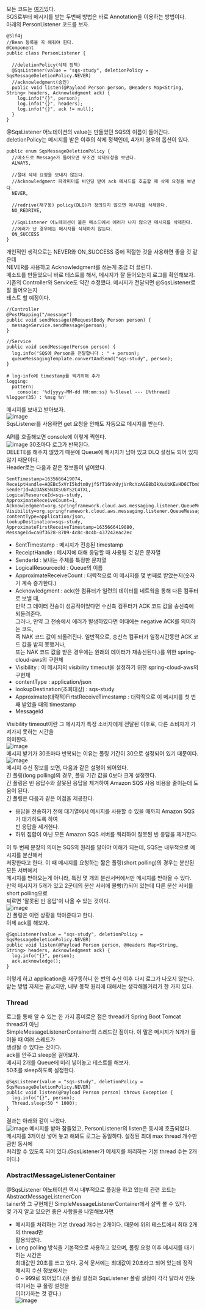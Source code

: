 모든 코드는 [여기](https://github.com/lannstark/aws-sqs-spring-boot)있다.  
SQS로부터 메시지를 받는 두번째 방법은 바로 Annotation을 이용하는 방법이다.  
아래의 PersonListener 코드를 보자.  
```
@Slf4j
//Bean 등록을 꼭 해줘야 한다.
@Component
public class PersonListener {
  
  //deletionPolicy(삭제 정책)
  @SqsListener(value = "sqs-study", deletionPolicy = SqsMessageDeletionPolicy.NEVER) 
  //acknowledgment(승인)
  public void listen(@Payload Person person, @Headers Map<String, String> headers, Acknowledgment ack) {
    log.info("{}", person);
    log.info("{}", headers);
    log.info("{}", ack != null);
  }
}
```
@SqsListener 어노테이션의 value는 만들었던 SQS의 이름이 들어간다.   
deletionPolicy는 메시지를 받은 이후의 삭제 정책인데, 4가지 경우의 옵션이 있다.  
```
public enum SqsMessageDeletionPolicy {
  //메소드로 Message가 들어오면 무조건 삭제요청을 보낸다. 
  ALWAYS,
  
  //절대 삭제 요청을 보내지 않는다.
  //Acknowledgment 파라미터를 바인딩 받아 ack 메서드를 호출할 때 삭제 요청을 보낸다.
  NEVER,
  
  //redrive(재구동) policy(DLQ)가 정의되지 않으면 메시지를 삭제한다.
  NO_REDRIVE,
  
  //SqsListener 어노테이션이 붙은 메소드에서 에러가 나지 않으면 메시지를 삭제한다. 
  //에러가 난 경우에는 메시지를 삭제하지 않는다.
  ON_SUCCESS
}
```
개인적인 생각으로는 NEVER와 ON_SUCCESS 중에 적절한 것을 사용하면 좋을 것 같은데  
NEVER를 사용하고 Acknowledgment를 쓰는게 조금 더 끌린다.  
메소드를 만들었으니 바로 테스트를 해서, 메시지가 잘 들어오는지 로그를 확인해보자.  
기존의 Controller와 Service도 약간 수정했다. 메시지가 전달되면 @SqsListener로 잘 들어오는지  
테스트 할 예정이다.  
```
//Controller
@PostMapping("/message")
public void sendMessage(@RequestBody Person person) {
  messageService.sendMessage(person);
}

//Service
public void sendMessage(Person person) {
  log.info("SQS에 Person을 전달합니다 : " + person);
  queueMessagingTemplate.convertAndSend("sqs-study", person);
}
```
```
# log-info에 timestamp를 찍기위해 추가
logging:
  pattern:
    console: '%d{yyyy-MM-dd HH:mm:ss} %-5level --- [%thread] %logger(35) : %msg %n'
```
메시지를 보내고 받아보자.  
![image](https://user-images.githubusercontent.com/33191974/139573220-52825c91-cf4d-4c17-8dec-b5b85a53c7c7.png)  
SqsListener를 사용하면 get 요청을 안해도 자동으로 메시지를 받는다.  
  
API를 호출해보면 console에 이렇게 찍힌다.    
![image](https://user-images.githubusercontent.com/33191974/139573304-aa5da3e5-fedf-4a7a-b006-6f1f1240f7ba.png)
30초마다 로그가 반복된다.  
DELETE를 해주지 않았기 때문에 Queue에 메시지가 남아 있고 DLQ 설정도 되어 있지 않기 때문이다.  
Header로는 다음과 같은 정보들이 넘어왔다.  
```
SentTimestamp=1635666419074,
ReceiptHandle=AQEBc5xVrI5kdtm0yjfSfT16nXdyjVrRcYzAGE8bIkXuUbKEvHD6CTbmbSqXL3sCunNVaPr+3FQN6VE72cVrM1+lNASGc+NWVaSyNGHRWbbfgPSdTV/+EAq8mLATWWSrK1fq8GFSr8mn3ilDZIfQifxRBSD1gGcRyQmaLKnX0FJRo6VNtDteKV/DFs3RFpvFlUaIpsYr3p/ThB8c18xi1vd6+slcNWhPbozBAEknjPHxiLWEcECsm98iOmlsCT064bKbE6V8cdKD8J3TvYPlRnugThHJUrMNwf0Z0i5e7a/DNSW0dtWXbqY2jhcZIJiy9AXvD3aq2Hacz3TNIJgw9N968BQwfgKxtUnTY8XcjK/CABLQsIS12Zm/MJatTWVVkNN5t7x/X1gBVhRix0JgUM3QRw==,
SenderId=AIDA5K5N3XSUGYS2C4TXL,
LogicalResourceId=sqs-study,
ApproximateReceiveCount=1,
Acknowledgment=org.springframework.cloud.aws.messaging.listener.QueueMessageAcknowledgment@558e6e09,
Visibility=org.springframework.cloud.aws.messaging.listener.QueueMessageVisibility@45a3b60b,
contentType=application/json,
lookupDestination=sqs-study,
ApproximateFirstReceiveTimestamp=1635666419080,
MessageId=ca0f3628-8709-4c8c-8c4b-437242eac2ec
```
- SentTimestamp : 메시지가 전송된 timestamp
- ReceiptHandle : 메시지에 대해 응답할 때 사용될 것 같은 문자열
- SenderId : 보내는 주체를 특정한 문자열
- LogicalResourcedId : Queue의 이름
- ApproximateReceiveCount : 대략적으로 이 메시지를 몇 번째로 받았는지(숫자가 계속 증가한다.)
- Acknowledgment : ack(한 컴퓨터가 일련의 데이터를 네트웍을 통해 다른 컴퓨터로 보낼 때,  
  만약 그 데이터 전송이 성공적이었다면 수신측 컴퓨터가 ACK 코드 값을 송신측에 되돌려준다.  
  그러나, 만약 그 전송에서 에러가 발생하였다면 이때에는 negative ACK를 의미하는 코드,   
  즉 NAK 코드 값이 되돌려진다. 일반적으로, 송신측 컴퓨터가 일정시간동안 ACK 코드 값을 받지 못했거나,  
  또는 NAK 코드 값을 받은 경우에는 원래의 데이터가 재송신된다.)를 위한 spring-cloud-aws의 구현체
- Visibility : 이 메시지의 visibility timeout을 설정하기 위한 spring-cloud-aws의 구현체 
- contentType : application/json
- lookupDestination(조회대상) : sqs-study
- Approximate(대략적)FirtstReceiveTimestamp : 대략적으로 이 메시지를 첫 번째 받았을 때의 timestamp
- MessageId

Visibility timeout이란 그 메시지가 특정 소비자에게 전달된 이후로, 다른 소비자가 가져가지 못하는 시간을  
의미한다.  
![image](https://user-images.githubusercontent.com/33191974/139573723-48a8d834-6506-4eec-8b46-81d9b2270315.png)  
메시지 받기가 30초마다 반복되는 이유는 폴링 기간이 30으로 설정되어 있기 때문이다.  
![image](https://user-images.githubusercontent.com/33191974/139573776-da186d44-aa97-4902-8e70-8eab9fdf8c5e.png)  
메시지 수신 정보를 보면, 다음과 같은 설명이 되어있다.  
긴 폴링(long polling)의 경우, 폴링 기간 값을 0보다 크게 설정한다.  
긴 폴링은 빈 응답수와 잘못된 응답을 제거하여 Amazon SQS 사용 비용을 줄이는데 도움이 된다.  
긴 폴링은 다음과 같은 이점을 제공한다.  
- 응답을 전송하기 전에 대기열에서 메시지를 사용할 수 있을 때까지 Amazon SQS가 대기하도록 하여  
  빈 응답을 제거한다. 
- 하위 집합이 아닌 모든 Amazon SQS 서버를 쿼리하여 잘못된 빈 응답을 제거한다.  

이 두 번째 문장의 의미는 SQS의 원리를 알아야 이해가 되는데, SQS는 내부적으로 메시지를 분산해서  
저장한다고 한다. 이 때 메시지를 요청하는 짧은 폴링(short polling)의 경우는 분산된 모든 서버에서  
메시지를 받아오는게 아니라, 특정 몇 개의 분산서버에서만 메시지를 받아올 수 있다.  
만약 메시지가 5개가 있고 2군데의 분산 서버에 몰빵(?)되어 있는데 다른 분산 서버를 short polling으로  
찌르면 '잘못된 빈 응답'이 나올 수 있는 것이다.  
![image](https://user-images.githubusercontent.com/33191974/139574040-aa91ec59-fe50-4c5d-9624-a7c159701c64.png)  
긴 폴링은 이런 상황을 막아준다고 한다.  
이제 ack를 해보자.
```
@SqsListener(value = "sqs-study", deletionPolicy = SqsMessageDeletionPolicy.NEVER)
public void listen(@Payload Person person, @Headers Map<String, String> headers, Acknowledgment ack) {
  log.info("{}", person);
  ack.acknowledge();
}
```
이렇게 하고 application을 재구동하니 한 번의 수신 이후 다시 로그가 나오지 않는다.  
받는 방법 자체는 끝났지만, 내부 동작 원리에 대해서는 생각해볼거리가 한 가지 있다.  

### Thread
로그를 통해 알 수 있는 한 가지 흥미로운 점은 thread가 Spring Boot Tomcat thread가 아닌  
SimpleMessageListenerContainer의 스레드란 점이다. 이 말은 메시지가 N개가 들어올 때 여러 스레드가  
생성될 수 있다는 것이다.  
ack를 안주고 sleep을 걸어보자.  
메시지 2개를 Queue에 미리 넣어놓고 테스트를 해보자.  
50초를 sleep하도록 설정한다.   
```
@SqsListener(value = "sqs-study", deletionPolicy = SqsMessageDeletionPolicy.NEVER)
public void listen(@Payload Person person) throws Exception {
  log.info("{}", person);
  Thread.sleep(50 * 1000);
}
```
결과는 아래와 같이 나왔다.  
![image](https://user-images.githubusercontent.com/33191974/139574585-aa700c62-39ff-4e7b-828c-eb9866ead3f9.png)
메시지를 받아 잠들었고, PersonListener의 listen은 동시에 호출되었다.  
메시지를 3개이상 넣어 놓고 해봐도 로그는 동일하다. 설정된 최대 max thread 개수만큼만 동시에  
처리할 수 있도록 되어 있다.(SqsListener가 메세지를 처리하는 기본 thread 수는 2개이다.)  

### AbstractMessageListenerContainer
@SqsListener 어노테이션 역시 내부적으로 폴링을 하고 있는데 관련 코드는 AbstractMessageListenerCon  
tainer와 그 구현체인 SimpleMessageListenerContainer에서 살짝 볼 수 있다.  
몇 가지 알고 있으면 좋은 사항들을 나열해보자면  
- 메시지를 처리하는 기본 thread 개수는 2개이다. 때문에 위의 테스트에서 최대 2개의 thread만  
  활용되었다.
- Long polling 방식을 기본적으로 사용하고 있으며, 폴링 요청 이후 메시지를 대기하는 시간은  
  최대값인 20초를 쓰고 있다. 공식 문서에는 최대값이 20초라고 되어 있는데 정작 메시지 수신 정보에서는  
  0 ~ 999로 되어있다.(큐 폴링 설정과 SqsListener 폴링 설정이 각각 달라서 인듯 여기서는 큐 폴링 설정을  
  이야기하는 것 같다.)  
![image](https://user-images.githubusercontent.com/33191974/139574974-28844d91-7018-40a1-8cf3-431d384e7c0d.png)
  





















































